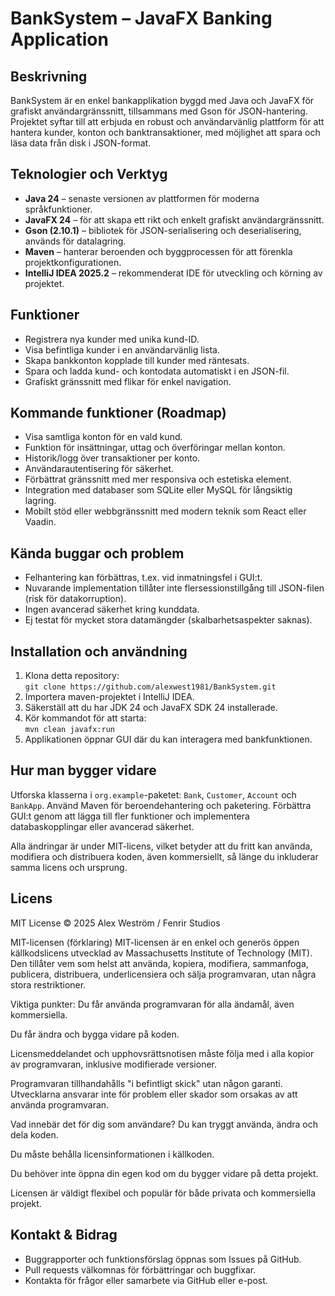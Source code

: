 <h1>BankSystem – JavaFX Banking Application</h1>

<h2>Beskrivning</h2>
<p>BankSystem är en enkel bankapplikation byggd med Java och JavaFX för grafiskt användargränssnitt, tillsammans med Gson för JSON-hantering. Projektet syftar till att erbjuda en robust och användarvänlig plattform för att hantera kunder, konton och banktransaktioner, med möjlighet att spara och läsa data från disk i JSON-format.</p>

<h2>Teknologier och Verktyg</h2>
<ul>
  <li><strong>Java 24</strong> – senaste versionen av plattformen för moderna språkfunktioner.</li>
  <li><strong>JavaFX 24</strong> – för att skapa ett rikt och enkelt grafiskt användargränssnitt.</li>
  <li><strong>Gson (2.10.1)</strong> – bibliotek för JSON-serialisering och deserialisering, används för datalagring.</li>
  <li><strong>Maven</strong> – hanterar beroenden och byggprocessen för att förenkla projektkonfigurationen.</li>
  <li><strong>IntelliJ IDEA 2025.2</strong> – rekommenderat IDE för utveckling och körning av projektet.</li>
</ul>

<h2>Funktioner</h2>
<ul>
  <li>Registrera nya kunder med unika kund-ID.</li>
  <li>Visa befintliga kunder i en användarvänlig lista.</li>
  <li>Skapa bankkonton kopplade till kunder med räntesats.</li>
  <li>Spara och ladda kund- och kontodata automatiskt i en JSON-fil.</li>
  <li>Grafiskt gränssnitt med flikar för enkel navigation.</li>
</ul>

<h2>Kommande funktioner (Roadmap)</h2>
<ul>
  <li>Visa samtliga konton för en vald kund.</li>
  <li>Funktion för insättningar, uttag och överföringar mellan konton.</li>
  <li>Historik/logg över transaktioner per konto.</li>
  <li>Användarautentisering för säkerhet.</li>
  <li>Förbättrat gränssnitt med mer responsiva och estetiska element.</li>
  <li>Integration med databaser som SQLite eller MySQL för långsiktig lagring.</li>
  <li>Mobilt stöd eller webbgränssnitt med modern teknik som React eller Vaadin.</li>
</ul>

<h2>Kända buggar och problem</h2>
<ul>
  <li>Felhantering kan förbättras, t.ex. vid inmatningsfel i GUI:t.</li>
  <li>Nuvarande implementation tillåter inte flersessionstillgång till JSON-filen (risk för datakorruption).</li>
  <li>Ingen avancerad säkerhet kring kunddata.</li>
  <li>Ej testat för mycket stora datamängder (skalbarhetsaspekter saknas).</li>
</ul>

<h2>Installation och användning</h2>
<ol>
  <li>Klona detta repository:<br>
    <code>git clone https://github.com/alexwest1981/BankSystem.git</code>
  </li>
  <li>Importera maven-projektet i IntelliJ IDEA.</li>
  <li>Säkerställ att du har JDK 24 och JavaFX SDK 24 installerade.</li>
  <li>Kör kommandot för att starta:<br>
    <code>mvn clean javafx:run</code>
  </li>
  <li>Applikationen öppnar GUI där du kan interagera med bankfunktionen.</li>
</ol>

<h2>Hur man bygger vidare</h2>
<p>Utforska klasserna i <code>org.example</code>-paketet: <code>Bank</code>, <code>Customer</code>, <code>Account</code> och <code>BankApp</code>. Använd Maven för beroendehantering och paketering. Förbättra GUI:t genom att lägga till fler funktioner och implementera databaskopplingar eller avancerad säkerhet.</p>
<p>Alla ändringar är under MIT-licens, vilket betyder att du fritt kan använda, modifiera och distribuera koden, även kommersiellt, så länge du inkluderar samma licens och ursprung.</p>

<h2>Licens</h2>
<p>MIT License © 2025 Alex Weström / Fenrir Studios</p>
<p>MIT-licensen (förklaring)
MIT-licensen är en enkel och generös öppen källkodslicens utvecklad av Massachusetts Institute of Technology (MIT). Den tillåter vem som helst att använda, kopiera, modifiera, sammanfoga, publicera, distribuera, underlicensiera och sälja programvaran, utan några stora restriktioner.

Viktiga punkter:
Du får använda programvaran för alla ändamål, även kommersiella.

Du får ändra och bygga vidare på koden.

Licensmeddelandet och upphovsrättsnotisen måste följa med i alla kopior av programvaran, inklusive modifierade versioner.

Programvaran tillhandahålls "i befintligt skick" utan någon garanti. Utvecklarna ansvarar inte för problem eller skador som orsakas av att använda programvaran.

Vad innebär det för dig som användare?
Du kan tryggt använda, ändra och dela koden.

Du måste behålla licensinformationen i källkoden.

Du behöver inte öppna din egen kod om du bygger vidare på detta projekt.

Licensen är väldigt flexibel och populär för både privata och kommersiella projekt.</p>

<h2>Kontakt &amp; Bidrag</h2>
<ul>
  <li>Buggrapporter och funktionsförslag öppnas som Issues på GitHub.</li>
  <li>Pull requests välkomnas för förbättringar och buggfixar.</li>
  <li>Kontakta för frågor eller samarbete via GitHub eller e-post.</li>
</ul>
